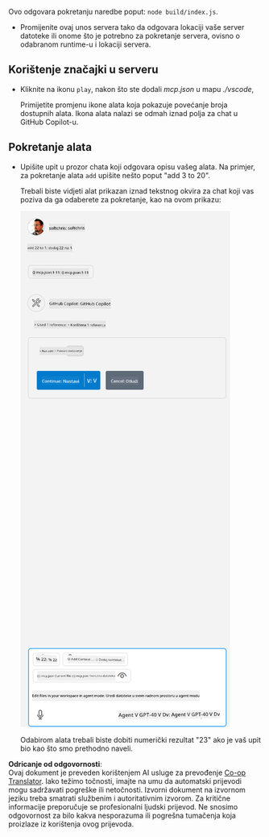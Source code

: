 <!--
CO_OP_TRANSLATOR_METADATA:
{
  "original_hash": "5ef8f5821c1a04f7b1fc4f15098ecab8",
  "translation_date": "2025-07-13T19:46:31+00:00",
  "source_file": "03-GettingStarted/04-vscode/solution/README.md",
  "language_code": "hr"
}
-->
Ovo odgovara pokretanju naredbe poput: `node build/index.js`.

- Promijenite ovaj unos servera tako da odgovara lokaciji vaše server datoteke ili onome što je potrebno za pokretanje servera, ovisno o odabranom runtime-u i lokaciji servera.

## Korištenje značajki u serveru

- Kliknite na ikonu `play`, nakon što ste dodali *mcp.json* u mapu *./vscode*,

    Primijetite promjenu ikone alata koja pokazuje povećanje broja dostupnih alata. Ikona alata nalazi se odmah iznad polja za chat u GitHub Copilot-u.

## Pokretanje alata

- Upišite upit u prozor chata koji odgovara opisu vašeg alata. Na primjer, za pokretanje alata `add` upišite nešto poput "add 3 to 20".

    Trebali biste vidjeti alat prikazan iznad tekstnog okvira za chat koji vas poziva da ga odaberete za pokretanje, kao na ovom prikazu:

    ![VS Code pokazuje da želi pokrenuti alat](../../../../../translated_images/vscode-agent.d5a0e0b897331060518fe3f13907677ef52b879db98c64d68a38338608f3751e.hr.png)

    Odabirom alata trebali biste dobiti numerički rezultat "23" ako je vaš upit bio kao što smo prethodno naveli.

**Odricanje od odgovornosti**:  
Ovaj dokument je preveden korištenjem AI usluge za prevođenje [Co-op Translator](https://github.com/Azure/co-op-translator). Iako težimo točnosti, imajte na umu da automatski prijevodi mogu sadržavati pogreške ili netočnosti. Izvorni dokument na izvornom jeziku treba smatrati službenim i autoritativnim izvorom. Za kritične informacije preporučuje se profesionalni ljudski prijevod. Ne snosimo odgovornost za bilo kakva nesporazuma ili pogrešna tumačenja koja proizlaze iz korištenja ovog prijevoda.